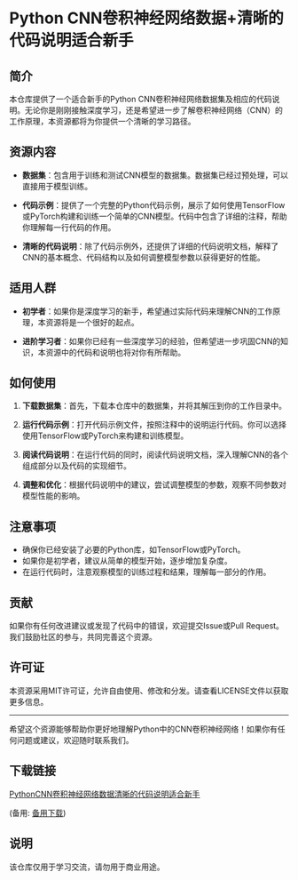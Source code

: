 # Python CNN卷积神经网络数据+清晰的代码说明适合新手

## 简介

本仓库提供了一个适合新手的Python CNN卷积神经网络数据集及相应的代码说明。无论你是刚刚接触深度学习，还是希望进一步了解卷积神经网络（CNN）的工作原理，本资源都将为你提供一个清晰的学习路径。

## 资源内容

- **数据集**：包含用于训练和测试CNN模型的数据集。数据集已经过预处理，可以直接用于模型训练。
  
- **代码示例**：提供了一个完整的Python代码示例，展示了如何使用TensorFlow或PyTorch构建和训练一个简单的CNN模型。代码中包含了详细的注释，帮助你理解每一行代码的作用。

- **清晰的代码说明**：除了代码示例外，还提供了详细的代码说明文档，解释了CNN的基本概念、代码结构以及如何调整模型参数以获得更好的性能。

## 适用人群

- **初学者**：如果你是深度学习的新手，希望通过实际代码来理解CNN的工作原理，本资源将是一个很好的起点。
  
- **进阶学习者**：如果你已经有一些深度学习的经验，但希望进一步巩固CNN的知识，本资源中的代码和说明也将对你有所帮助。

## 如何使用

1. **下载数据集**：首先，下载本仓库中的数据集，并将其解压到你的工作目录中。

2. **运行代码示例**：打开代码示例文件，按照注释中的说明运行代码。你可以选择使用TensorFlow或PyTorch来构建和训练模型。

3. **阅读代码说明**：在运行代码的同时，阅读代码说明文档，深入理解CNN的各个组成部分以及代码的实现细节。

4. **调整和优化**：根据代码说明中的建议，尝试调整模型的参数，观察不同参数对模型性能的影响。

## 注意事项

- 确保你已经安装了必要的Python库，如TensorFlow或PyTorch。
- 如果你是初学者，建议从简单的模型开始，逐步增加复杂度。
- 在运行代码时，注意观察模型的训练过程和结果，理解每一部分的作用。

## 贡献

如果你有任何改进建议或发现了代码中的错误，欢迎提交Issue或Pull Request。我们鼓励社区的参与，共同完善这个资源。

## 许可证

本资源采用MIT许可证，允许自由使用、修改和分发。请查看LICENSE文件以获取更多信息。

---

希望这个资源能够帮助你更好地理解Python中的CNN卷积神经网络！如果你有任何问题或建议，欢迎随时联系我们。

## 下载链接
[PythonCNN卷积神经网络数据清晰的代码说明适合新手](https://pan.quark.cn/s/5176b0ddedf1) 

(备用: [备用下载](https://pan.baidu.com/s/1d99klsbSi8fMD81CoVmkQA?pwd=1234))

## 说明

该仓库仅用于学习交流，请勿用于商业用途。
